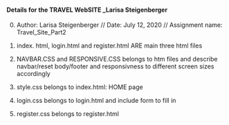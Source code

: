 #### Details for the TRAVEL WebSITE _Larisa Steigenberger

0. Author: Larisa Steigenberger // Date: July 12, 2020 // Assignment name: Travel_Site_Part2

1. index. html, login.html and register.html ARE main three html files

2. NAVBAR.CSS and RESPONSIVE.CSS belongs to htm files and describe navbar/reset body/footer and responsivness to different screen sizes accordingly

3. style.css belongs to index.html: HOME page

4. login.css belongs to login.html and include form to fill in 

5. register.css belongs to register.html


